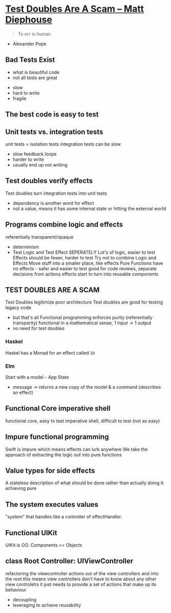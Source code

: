 # [Test Doubles Are A Scam – Matt Diephouse](https://www.youtube.com/watch?v=7AGQ9dhWCX0)
> To err is human
- Alexander Pope

## Bad Tests Exist
- what is beautiful code
- not all tests are great
* slow
* hard to write
* fragile

## The best code is easy to test
## Unit tests vs. integration tests
unit tests = isolation tests
integration tests can be slow
- slow feedback loops
- harder to write
- usually end up not writing 

## Test doubles verify effects
Test doubles turn integration tests into unit tests
- dependency is another word for effect
- not a value, means it has some internal state or hitting the external world

## Programs combine logic and effects
referentially transparent/opaque
- determinism
- Test Logic and Test Effect SEPERATELY
Lot's of logic, easier to test
Effects should be fewer, harder to test
Try not to combine Logic and Effects
Move stuff into a smaller place, like effects
Pure Functions have no effects - safer and easier to test
good for code reviews, separate decisions from actions
effects start to turn into reusable components

## TEST DOUBLES ARE A SCAM
Test Doubles legitimize poor architecture
Test doubles are good for testing legacy code
- but that's all
Functional programming enforces purity (referentially transparity)
functional in a mathematical sense, 1 input -> 1 output
- no need for test doubles

### Haskel
Haskel has a Monad for an effect called `IO`

### Elm
Start with a model - App State
- message
-> returns a new copy of the model & a command (describes an effect)

## Functional Core imperative shell
functional core, easy to test
imperative shell, difficult to test (not as easy)

## Impure functional programming
Swift is impure which means effects can lurk anywhere
We take the approach of extracting the logic out into pure functions

## Value types for side effects
A stateless description of what should be done rather than actually doing it.
achieving pure

## The system executes values
"system" that handles like a controller of effectHandler.

## Functional UIKit
UIKit is OO.
Components == Objects


## class Root Controller: UIViewController
refactoring the viewcontroller actions out of the view controllers and into the root
this means view controllers don't have to know about any other view controlelrs
it just needs to provide a set of actions that make up its behaviour
- decoupling
- leveraging to achieve reusability

